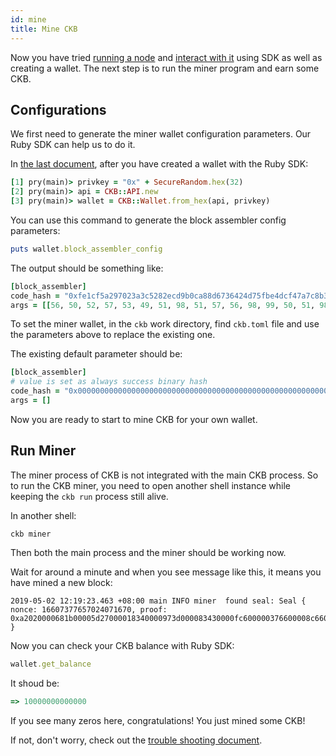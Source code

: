 ```yaml
---
id: mine
title: Mine CKB
---
```


Now you have tried [running a node](run-node) and [interact with it](interact) using SDK as well as creating a wallet. The next step is to run the miner program and earn some CKB.


## Configurations
We first need to generate the miner wallet configuration parameters. Our Ruby SDK can help us to do it.

In [the last document](interact#create-wallet), after you have created a wallet with the Ruby SDK:
```ruby
[1] pry(main)> privkey = "0x" + SecureRandom.hex(32)
[2] pry(main)> api = CKB::API.new
[3] pry(main)> wallet = CKB::Wallet.from_hex(api, privkey)
```

You can use this command to generate the block assembler config parameters:
```ruby
puts wallet.block_assembler_config
```

The output should be something like:
```ruby
[block_assembler]
code_hash = "0xfe1cf5a297023a3c5282ecd9b0ca88d6736424d75fbe4dcf47a7c8b303e4d339"
args = [[56, 50, 52, 57, 53, 49, 51, 98, 51, 57, 56, 98, 99, 50, 51, 98, 98, 49, 50, 48, 99, 102, 102, 55, 99, 55, 97, 99, 51, 51, 54, 57, 102, 100, 50, 49, 52, 52, 54, 98, 55, 49, 57, 48, 97, 56, 98, 101, 52, 54, 98, 48, 97, 53, 53, 98, 57, 53, 52, 97, 52, 97, 97, 56]]
```

To set the miner wallet, in the `ckb` work directory, find `ckb.toml` file and use the parameters above to replace the existing one.

The existing default parameter should be:
```ruby
[block_assembler]
# value is set as always success binary hash
code_hash = "0x0000000000000000000000000000000000000000000000000000000000000001"
args = []
```

Now you are ready to start to mine CKB for your own wallet.

## Run Miner

The miner process of CKB is not integrated with the main CKB process. So to run the CKB miner, you need to open another shell instance while keeping the `ckb run` process still alive. 

In another shell:
```shell
ckb miner
```

Then both the main process and the miner should be working now.

Wait for around a minute and when you see message like this, it means you have mined a new block:
```shell
2019-05-02 12:19:23.463 +08:00 main INFO miner  found seal: Seal { nonce: 16607377657024071670, proof: 0xa2020000681b00005d27000018340000973d000083430000fc600000376600008c660000cc6800007970000015760000 }
```

Now you can check your CKB balance with Ruby SDK:
```ruby
wallet.get_balance
```

It shoud be:
```ruby
=> 10000000000000
```

If you see many zeros here, congratulations! You just mined some CKB!

If not, don't worry, check out the [trouble shooting document](../references/troubleshooting).